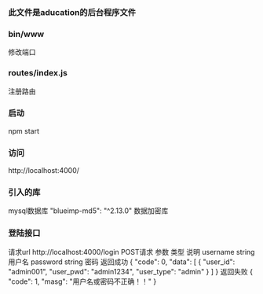 ### 此文件是aducation的后台程序文件

### bin/www
修改端口
### routes/index.js
注册路由
### 启动 
npm start
### 访问
http://localhost:4000/

### 引入的库
mysql数据库
 "blueimp-md5": "^2.13.0" 数据加密库
### 登陆接口
请求url http://localhost:4000/login
POST请求
参数      类型     说明
username  string  用户名
password  string  密码
返回成功
{
    "code": 0,
    "data": [
        {
            "user_id": "admin001",
            "user_pwd": "admin1234",
            "user_type": "admin"
        }
    ]
}
返回失败
{
    "code": 1,
    "masg": "用户名或密码不正确！！"
}
